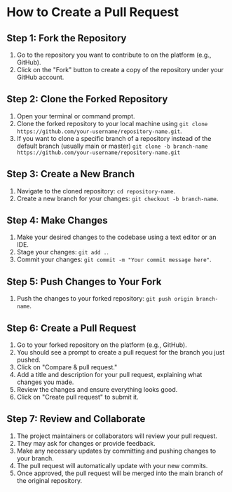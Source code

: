 # How to Create a Pull Request

## Step 1: Fork the Repository
1. Go to the repository you want to contribute to on the platform (e.g., GitHub).
2. Click on the "Fork" button to create a copy of the repository under your GitHub account.

## Step 2: Clone the Forked Repository
1. Open your terminal or command prompt.
2. Clone the forked repository to your local machine using `git clone https://github.com/your-username/repository-name.git`.
3. If you want to clone a specific branch of a repository instead of the default branch (usually main or master) `git clone -b branch-name https://github.com/your-username/repository-name.git
`

## Step 3: Create a New Branch
1. Navigate to the cloned repository: `cd repository-name`.
2. Create a new branch for your changes: `git checkout -b branch-name`.

## Step 4: Make Changes
1. Make your desired changes to the codebase using a text editor or an IDE.
2. Stage your changes: `git add .`.
3. Commit your changes: `git commit -m "Your commit message here"`.

## Step 5: Push Changes to Your Fork
1. Push the changes to your forked repository: `git push origin branch-name`.

## Step 6: Create a Pull Request
1. Go to your forked repository on the platform (e.g., GitHub).
2. You should see a prompt to create a pull request for the branch you just pushed.
3. Click on "Compare & pull request."
4. Add a title and description for your pull request, explaining what changes you made.
5. Review the changes and ensure everything looks good.
6. Click on "Create pull request" to submit it.

## Step 7: Review and Collaborate
1. The project maintainers or collaborators will review your pull request.
2. They may ask for changes or provide feedback.
3. Make any necessary updates by committing and pushing changes to your branch.
4. The pull request will automatically update with your new commits.
5. Once approved, the pull request will be merged into the main branch of the original repository.
